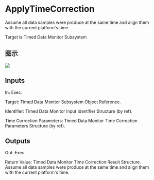 # ApplyTimeCorrection

Assume all data samples were produce at the same time and align them with the current platform's time

Target is Timed Data Monitor Subsystem

## 图示

![]($-20221218-21121608.png)

## Inputs

In: Exec.

Target: Timed Data Monitor Subsystem Object Reference.

Identifier: Timed Data Monitor Input Identifier Structure (by ref).

Time Correction Parameters: Timed Data Monitor Time Correction Parameters Structure (by ref).  

## Outputs

Out: Exec.

Return Value: Timed Data Monitor Time Correction Result Structure. Assume all data samples were produce at the same time and align them with the current platform's time.

